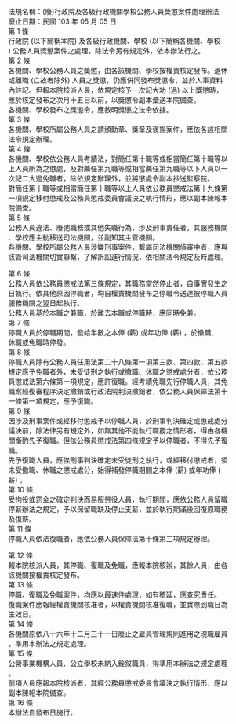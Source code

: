 法規名稱：(廢)行政院及各級行政機關學校公務人員獎懲案件處理辦法  
廢止日期：民國 103 年 05 月 05 日  
第 1 條  
行政院 (以下簡稱本院) 及各級行政機關、學校 (以下簡稱各機關、學校  
) 公務人員獎懲案件之處理，除法令另有規定外，依本辦法行之。  
第 2 條  
各機關、學校公務人員之獎懲，由各該機關、學校按權責核定發布。退休  
或離職 (亡故者除外) 人員之獎懲，仍應併同發布獎懲令，並於人事資料  
內註記。但報本院核派人員，依規定核予一次記大功 (過) 以上獎懲時，  
應於核定發布之次月十五日以前，以獎懲令副本彙送本院備查。  
各機關、學校發布之獎懲令，應敘明獎懲之法令依據。  
第 3 條  
各機關、學校所屬公務人員之請頒勳章、獎章及褒揚案件，應依各該相關  
法令規定辦理。  
第 4 條  
各機關、學校依公務人員考績法，對簡任第十職等或相當簡任第十職等以  
上人員所為之懲處，及對薦任第九職等或相當薦任第九職等以下人員以一  
次記二大過免職者，除依規定辦理外，並將懲處令副本抄送監察院。  
對簡任第十職等或相當簡任第十職等以上人員依公務員懲戒法第十九條第  
一項規定移付懲戒及公務員懲戒委員會議決之執行情形，應以副本陳報本  
院備查。  
第 5 條  
公務人員違法、廢弛職務或其他失職行為，涉及刑事責任者，其服務機關  
、學校應主動移送司法機關，並副知其主管機關。  
各機關、學校所屬公務人員涉嫌刑事案件，繫屬司法機關偵審中者，應與  
該管司法機關切實聯繫，了解訴訟進行情況，依相關法令規定及時處理。  


第 6 條  
公務人員依公務員懲戒法第三條規定，其職務當然停止者，自事實發生之  
日執行。依其他原因停職者，均自權責機關發布之停職令送達被停職人員  
服務機關之翌日起執行。  
公務人員基於本職之兼職，於離去本職或停職時，應同時免兼。  
第 7 條  
停職人員於停職期間，發給半數之本俸 (薪) 或年功俸 (薪) ，於撤職、  
休職或免職時停發。  
第 8 條  
停職人員除有公務人員任用法第二十八條第一項第三款、第四款、第五款  
規定應予免職者外，未受徒刑之執行或撤職、休職之懲戒處分者，依公務  
員懲戒法第六條第一項規定，應許復職。經考績免職先行停職人員，其免  
職案經復審程序決定撤銷或行政法院判決撤銷者，依公務人員保障法第十  
一條第一項規定，應予復職。  
第 9 條  
因涉及刑事案件或經移付懲戒予以停職人員，於刑事判決確定或懲戒處分  
議決前，除法律另有規定外，如無其他不能執行職務之情形者，得由各機  
關衡酌先予復職。但依公務員懲戒法第四條規定予以停職者，不得先予復  
職。  
先予復職人員，應俟刑事判決確定未受徒刑之執行，或經移付懲戒者，須  
未受撤職、休職之懲戒處分，始得補發停職期間之本俸 (薪) 或年功俸 (  
薪) 。  
第 10 條  
受拘役或罰金之確定判決而易服勞役人員，執行期間，應依公務人員留職  
停薪辦法之規定，予以保留職缺及停止支薪，並於執行期滿後回復原職務  
及復薪。  
第 11 條  
停職人員依法復職者，應依公務人員保障法第十條第三項規定辦理。  


第 12 條  
報本院核派人員，其停職、復職及免職，應報本院核辦，其餘人員，由各  
該機關按權責核定發布。  
第 13 條  
停職、復職及免職案件，均應以最速件處理，如有稽延，應查究責任。  
復職案件應報經權責機關核准者，以權責機關核准復職，並實際到職日為  
生效日。  
第 14 條  
各機關原依八十六年十二月三十一日廢止之雇員管理規則進用之現職雇員  
，準用本辦法之規定處理。  
第 15 條  
公營事業機構人員、公立學校未納入銓敘職員，得準用本辦法之規定處理  
。  
前項人員應報本院核派者，其經公務員懲戒委員會議決之執行情形，應以  
副本陳報本院備查。  
第 16 條  
本辦法自發布日施行。  


